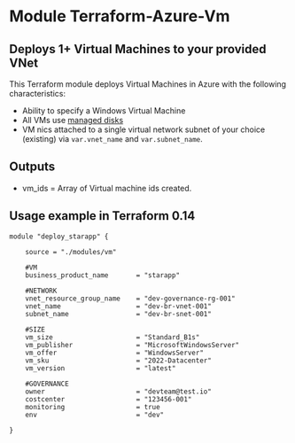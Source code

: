 # Module Terraform-Azure-Vm

## Deploys 1+ Virtual Machines to your provided VNet

This Terraform module deploys Virtual Machines in Azure with the following characteristics:

- Ability to specify a Windows Virtual Machine
- All VMs use [managed disks](https://azure.microsoft.com/services/managed-disks/)
- VM nics attached to a single virtual network subnet of your choice (existing) via `var.vnet_name` and `var.subnet_name`.

## Outputs

- vm_ids = Array of Virtual machine ids created.

## Usage example in Terraform 0.14

```hcl
module "deploy_starapp" {
    
    source = "./modules/vm"
    
    #VM        
    business_product_name       = "starapp"
    
    #NETWORK
    vnet_resource_group_name    = "dev-governance-rg-001"
    vnet_name                   = "dev-br-vnet-001"
    subnet_name                 = "dev-br-snet-001"
    
    #SIZE                       
    vm_size                     = "Standard_B1s"
    vm_publisher                = "MicrosoftWindowsServer"
    vm_offer                    = "WindowsServer"
    vm_sku                      = "2022-Datacenter"
    vm_version                  = "latest"        

    #GOVERNANCE
    owner                       = "devteam@test.io"
    costcenter                  = "123456-001"  
    monitoring                  = true  
    env                         = "dev"
          
}
```
